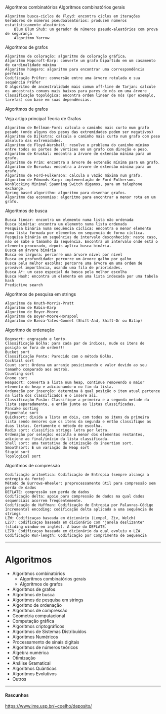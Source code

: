 Algoritmos combinatórios
Algoritmos combinatórios gerais

    Algoritmo busca-ciclos de Floyd: encontra ciclos em iterações
    Geradores de números pseudoaleatórios: produzem números estatísticamente aleatórios
        Blum Blum Shub: um gerador de números pseudo-aleatórios com prova de segurança
        Algoritmo Yarrow

Algoritmos de grafos

    Algoritmo de coloração: algoritmo de coloração gráfica.
    Algoritmo Hopcroft-Karp: converte um grafo bipartido em um casamento de cardinalidade máxima
    Algoritmo húngaro: algoritmo para encontrar uma correspondência perfeita
    Codificação Prüfer: conversão entre uma árvore rotulada e sua sequência Prüfer
    O algoritmo de ancestralidade mais comum off-line de Tarjan: calcule os ancestrais comuns mais baixos para pares de nós em uma árvore
    Classificação topológica: encontra ordem linear de nós (por exemplo, tarefas) com base em suas dependências.

Algoritmos de grafos

Veja artigo principal Teoria de Grafos

    Algoritmo de Bellman-Ford: calcula o caminho mais curto num grafo pesado (onde alguns dos pesos das extremidades podem ser negativos)
    Algoritmo de Dijkstra: calcula o caminho mais curto num grafo com peso absoluto das extremidades.
    Algoritmo de Floyd-Warshall: resolve o problema do caminho mínimo entre todos os partes de vértices em um grafo com direção e peso.
    Algoritmo de Kruskal: encontra a árvore de extensão mínima para um grafo.
    Algoritmo de Prim: encontra a árvore de extensão mínima para um grafo.
    Algoritmo de Boruvka: encontra a árvore de extensão mínima para um grafo.
    Algoritmo de Ford-Fulkerson: calcula o vazão máxima num grafo.
    Algoritmo de Edmonds-Karp: implementação de Ford-Fulkerson.
    Nonblocking Minimal Spanning Switch digamos, para um telephone exchange.
    Spring based algorithm: algoritmo para desenhar grafos.
    Algoritmo das economias: algoritmo para encontrar a menor rota em um grafo.

Algoritmos de busca

    Busca linear: encontra um elemento numa lista não ordenada
    Busca binária: encontra um elemento numa lista ordenada
    Pesquisa binária numa sequência cíclica: encontra o menor elemento numa lista formada por elementos em sequencia de forma cíclica.
    Pesquisa binária em sequências de intervalo desconhecido: neste caso, não se sabe o tamanho da sequência. Encontra um intervalo onde está o elemento procurado, depois aplica busca binária.
    Busca em árvore binária
    Busca em largura: percorre uma árvore nível por nível
    Busca em profundidade: percorre um árvore galho por galho
    Busca pela melhor escolha: percorre uma árvore em uma ordem de provável importância, usando uma fila de prioridades.
    Busca A*: um caso especial da busca pela melhor escolha
    Busca Hash: encontra um elemento em uma lista indexada por uma tabela hash
    Predictive search

Algoritmos de pesquisa em strings

    Algoritmo de Knuth-Morris-Pratt
    Algoritmo de Rabin-Karp
    Algoritmo de Boyer-Moore
    Algoritmo de Boyer-Moore-Horspool
    Algoritmo de Baeza-Yates-Gonnet (Shift-And, Shift-Or ou Bitap)

Algoritmo de ordenação

    Bogosort: engraçado e lento.
    Classificação Bolha: para cada par de índices, mude os itens de posição se fora de ordem!!!
    Bucket sort
    Classificação Pente: Parecido com o método Bolha.
    Cocktail sort
    Count sort: Ordena um arranjo posicionando o valor devido ao seu tamanho comparado aos outros.
    Counting sort
    Gnome sort
    Heapsort: converta a lista num heap, continue removendo o maior elemento do heap e adicionando-o no fim da lista.
    Ordenação por inserção: determina à qual posição o item atual pertence na lista dos classificados e o insere ali.
    Classificação Fusão: Classifique a primeira e a segunda metade da lista separadamente, e então junte as listas classificadas.
    Pancake sorting
    Pigeonhole sort
    Quicksort: divida a lista em dois, com todos os itens da primeira lista sendo menores que os itens da segunda e então classifique as duas listas. Certamente o método de escolha.
    Radix sort: classifica strings letra por letra.
    Ordenação por seleção: escolha o menor dos elementos restantes, adicione ao final/início da lista classificada.
    Shell sort: uma tentativa de otimização do insertion sort.
    Smoothsort: É um variação do Heap sort
    Stupid sort
    Topological sort

Algoritmos de compressão

    Codificação aritmética: Codificação de Entropia (sempre alcança a entropia da fonte)
    Método de Burrows-Wheeler: preprocessamento útil para compressão sem perda de dados
    DEFLATE: compressão sem perda de dados
    Codificação delta: apoio para compressão de dados na qual dados sequenciais acorrem freqüentemente.
    Codificação de Huffman: Codificação de Entropia por Palavras-Código
    Incremental encoding: codificação delta aplicada a uma sequência de strings
    LZW: Codificaçao baseada em dicionário (Lempel, Ziv, Welch)
    LZ77: Codificaçao baseada em dicionário com "janela deslizante" (sliding window em inglês). A base do DEFLATE.
    LZ78: Codificaçao baseada em dicionário da qual evoluiu o LZW.
    Codificação Run-length: Codificação por Comprimento de Sequencia


<hr />

# Algoritmos

- Algoritmos combinatórios
  - Algoritmos combinatórios gerais
  - Algoritmos de grafos
- Algoritmos de grafos
- Algoritmos de busca
- Algoritmos de pesquisa em strings
- Algoritmo de ordenação
- Algoritmos de compressão
- Geometria computacional
- Computação gráfica
- Algoritmos criptográficos
- Algoritmos de Sistemas Distribuídos
- Algoritmos Numéricos
- Processamento de sinais digitais
- Algoritmos de números teóricos
- Álgebra numérica
- Otimização
- Análise Gramatical
- Algoritmos Quânticos
- Algoritmos Evolutivos
- Outros


<hr />

#### Rascunhos

https://www.ime.usp.br/~coelho/deposito/


